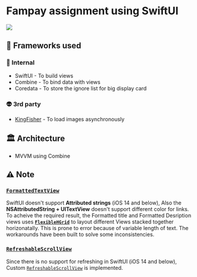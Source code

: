 # Fampay assignment using SwiftUI

![](https://github.com/devwaseem/Fampay-assignment-iOS-SwiftUI/raw/main/github%20assets/app.gif)

## 📡  Frameworks used
### 🍎 Internal
 - SwiftUI - To build views
 - Combine - To bind data with views
 - Coredata - To store the ignore list for big display card
### 👽 3rd party
 - [KingFisher](https://github.com/onevcat/Kingfisher) - To load images asynchronously

## 🏛 Architecture
 - MVVM using Combine

## ⚠️ Note
### [`FormattedTextView`](https://github.com/devwaseem/Fampay-assignment-iOS-SwiftUI/blob/main/Fampay%20assignment/Views/ContextualCards/BigDisplayContextualCard/FormattedTextView.swift)
SwiftUI doesn't support **Attributed strings** (iOS 14 and below), Also the **NSAttributedString + UITextView** doesn't support different color for links.
To acheive the required result, the Formatted title and Formatted Desription views uses **[`FlexibleHGrid`](https://github.com/devwaseem/Fampay-assignment-iOS-SwiftUI/blob/main/Fampay%20assignment/Views/FlexibleHGrid.swift)** to layout different Views stacked together horizonatally. This is prone to error because of variable length of text. The workarounds have been built to solve some inconsistencies.

### [`RefreshableScrollView`](https://github.com/devwaseem/Fampay-assignment-iOS-SwiftUI/blob/main/Fampay%20assignment/Views/RefreshableScrollView.swift)
Since there is no support for refreshing in SwiftUI (iOS 14 and below), Custom [`RefreshableScrollView`](https://github.com/devwaseem/Fampay-assignment-iOS-SwiftUI/blob/main/Fampay%20assignment/Views/RefreshableScrollView.swift) is implemented.

 
 
